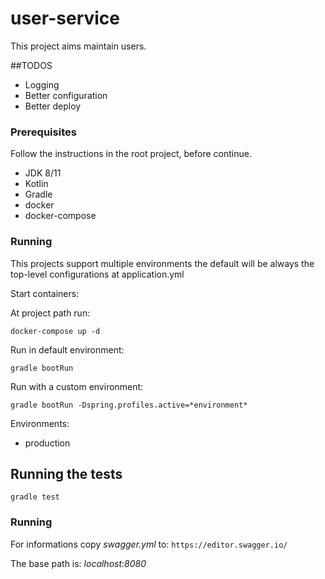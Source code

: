 # user-service

This project aims maintain users.

##TODOS

* Logging
* Better configuration
* Better deploy

### Prerequisites

Follow the instructions in the root project, before continue.

* JDK 8/11
* Kotlin
* Gradle
* docker
* docker-compose

### Running

This projects support multiple environments the default will be always the top-level configurations at application.yml

Start containers:

At project path run:

```
docker-compose up -d
```

Run in default environment:

```
gradle bootRun
```

Run with a custom environment:

```
gradle bootRun -Dspring.profiles.active=*environment*
```

Environments:

* production

## Running the tests

```
gradle test
```

### Running

For informations copy *swagger.yml* to: ```https://editor.swagger.io/```

The base path is: *localhost:8080*

